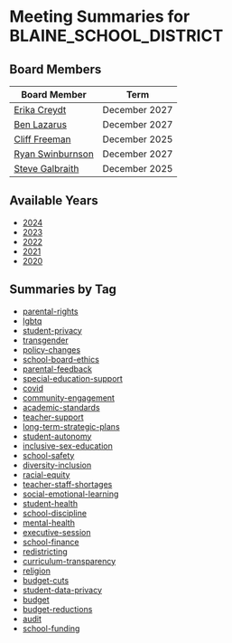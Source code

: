 # Meeting Summaries for BLAINE_SCHOOL_DISTRICT

## Board Members

| Board Member       | Term           |
|--------------------|----------------|
| [Erika Creydt](board_member_11.md) | December 2027 |
| [Ben Lazarus](board_member_12.md) | December 2027 |
| [Cliff Freeman](board_member_13.md) | December 2025 |
| [Ryan Swinburnson](board_member_14.md) | December 2027 |
| [Steve Galbraith](board_member_15.md) | December 2025 |

## Available Years
- [2024](school_board_4_year_2024.md)
- [2023](school_board_4_year_2023.md)
- [2022](school_board_4_year_2022.md)
- [2021](school_board_4_year_2021.md)
- [2020](school_board_4_year_2020.md)

## Summaries by Tag
- [parental-rights](school_board_4_tag_parental-rights.md)
- [lgbtq](school_board_4_tag_lgbtq.md)
- [student-privacy](school_board_4_tag_student-privacy.md)
- [transgender](school_board_4_tag_transgender.md)
- [policy-changes](school_board_4_tag_policy-changes.md)
- [school-board-ethics](school_board_4_tag_school-board-ethics.md)
- [parental-feedback](school_board_4_tag_parental-feedback.md)
- [special-education-support](school_board_4_tag_special-education-support.md)
- [covid](school_board_4_tag_covid.md)
- [community-engagement](school_board_4_tag_community-engagement.md)
- [academic-standards](school_board_4_tag_academic-standards.md)
- [teacher-support](school_board_4_tag_teacher-support.md)
- [long-term-strategic-plans](school_board_4_tag_long-term-strategic-plans.md)
- [student-autonomy](school_board_4_tag_student-autonomy.md)
- [inclusive-sex-education](school_board_4_tag_inclusive-sex-education.md)
- [school-safety](school_board_4_tag_school-safety.md)
- [diversity-inclusion](school_board_4_tag_diversity-inclusion.md)
- [racial-equity](school_board_4_tag_racial-equity.md)
- [teacher-staff-shortages](school_board_4_tag_teacher-staff-shortages.md)
- [social-emotional-learning](school_board_4_tag_social-emotional-learning.md)
- [student-health](school_board_4_tag_student-health.md)
- [school-discipline](school_board_4_tag_school-discipline.md)
- [mental-health](school_board_4_tag_mental-health.md)
- [executive-session](school_board_4_tag_executive-session.md)
- [school-finance](school_board_4_tag_school-finance.md)
- [redistricting](school_board_4_tag_redistricting.md)
- [curriculum-transparency](school_board_4_tag_curriculum-transparency.md)
- [religion](school_board_4_tag_religion.md)
- [budget-cuts](school_board_4_tag_budget-cuts.md)
- [student-data-privacy](school_board_4_tag_student-data-privacy.md)
- [budget](school_board_4_tag_budget.md)
- [budget-reductions](school_board_4_tag_budget-reductions.md)
- [audit](school_board_4_tag_audit.md)
- [school-funding](school_board_4_tag_school-funding.md)
